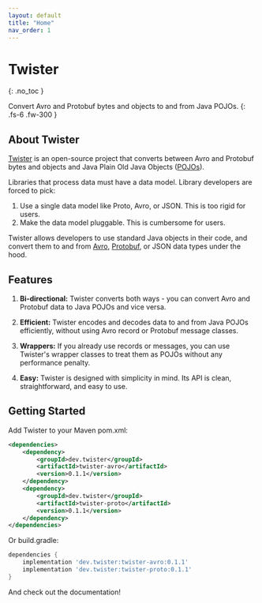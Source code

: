 ```yaml
---
layout: default
title: "Home"
nav_order: 1
---
```


# Twister
{: .no_toc }

Convert Avro and Protobuf bytes and objects to and from Java POJOs.
{: .fs-6 .fw-300 }

## About Twister
[Twister](https://github.com/criccomini/twister) is an open-source project that converts between Avro and Protobuf bytes and objects and Java Plain Old Java Objects ([POJOs](https://en.wikipedia.org/wiki/Plain_old_Java_object)).

Libraries that process data must have a data model. Library developers are forced to pick:

1. Use a single data model like Proto, Avro, or JSON. This is too rigid for users.
2. Make the data model pluggable. This is cumbersome for users.

Twister allows developers to use standard Java objects in their code, and convert them to and from [Avro](https://avro.apache.org/), [Protobuf](https://protobuf.dev), or JSON data types under the hood.

## Features

1. **Bi-directional:** Twister converts both ways - you can convert Avro and Protobuf data to Java POJOs and vice versa.

2. **Efficient:** Twister encodes and decodes data to and from Java POJOs efficiently, without using Avro record or Protobuf message classes.

3. **Wrappers:** If you already use records or messages, you can use Twister's wrapper classes to treat them as POJOs without any performance penalty.

3. **Easy:** Twister is designed with simplicity in mind. Its API is clean, straightforward, and easy to use.

## Getting Started

Add Twister to your Maven pom.xml:

```xml
<dependencies>
    <dependency>
        <groupId>dev.twister</groupId>
        <artifactId>twister-avro</artifactId>
        <version>0.1.1</version>
    </dependency>
    <dependency>
        <groupId>dev.twister</groupId>
        <artifactId>twister-proto</artifactId>
        <version>0.1.1</version>
    </dependency>
</dependencies>
```

Or build.gradle:

```groovy
dependencies {
    implementation 'dev.twister:twister-avro:0.1.1'
    implementation 'dev.twister:twister-proto:0.1.1'
}
```

And check out the documentation!